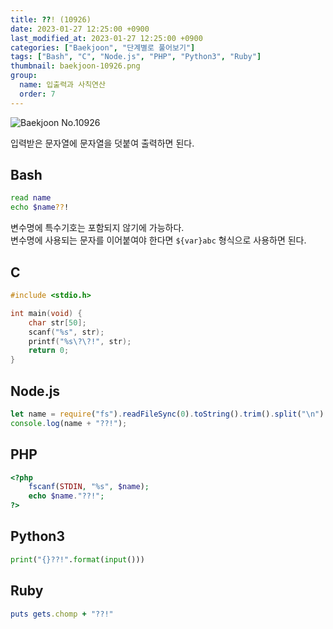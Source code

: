 ```yaml
---
title: ??! (10926)
date: 2023-01-27 12:25:00 +0900
last_modified_at: 2023-01-27 12:25:00 +0900
categories: ["Baekjoon", "단계별로 풀어보기"]
tags: ["Bash", "C", "Node.js", "PHP", "Python3", "Ruby"]
thumbnail: baekjoon-10926.png
group:
  name: 입출력과 사칙연산
  order: 7
---
```


![Baekjoon No.10926](baekjoon-10926.png)

입력받은 문자열에 문자열을 덧붙여 출력하면 된다.

## Bash
```bash
read name
echo $name??!
```
변수명에 특수기호는 포함되지 않기에 가능하다.  
변수명에 사용되는 문자를 이어붙여야 한다면 `${var}abc` 형식으로 사용하면 된다.

## C
```c
#include <stdio.h>

int main(void) {
	char str[50];
	scanf("%s", str);
	printf("%s\?\?!", str);
	return 0;
}
```

## Node.js
```javascript
let name = require("fs").readFileSync(0).toString().trim().split("\n")[0];
console.log(name + "??!");
```

## PHP
```php
<?php
	fscanf(STDIN, "%s", $name);
	echo $name."??!";
?>
```

## Python3
```python
print("{}??!".format(input()))
```

## Ruby
```ruby
puts gets.chomp + "??!"
```

